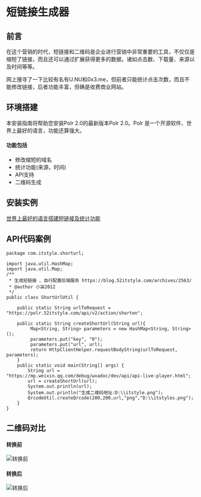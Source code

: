 # 短链接生成器

## 前言
在这个营销的时代，短链接和二维码是企业进行营销中非常重要的工具，不仅仅是缩短了链接，而且还可以通过扩展获得更多的数据，诸如点击数、下载量、来源以及时间等等。

网上搜寻了一下比较有名有U.NU和0x3.me，但前者只能统计点击次数，而且不能修改链接，后者功能丰富，但确是收费商业网站。

## 环境搭建
本安装指南将帮助您安装Polr 2.0的最新版本Polr 2.0。Polr 是一个开源软件、世界上最好的语言，功能还算强大。
#### 功能包括
- 修改缩短的域名
- 统计功能(来源，时间)
- API支持
- 二维码生成

## 安装实例
[世界上最好的语言搭建短链接及统计功能](https://blog.52itstyle.com/archives/2563/)

## API代码案例
```
package com.itstyle.shorturl;

import java.util.HashMap;
import java.util.Map;
/**
 * 生成短链接 、自行配置后端服务 https://blog.52itstyle.com/archives/2563/
 * @author 小柒2012
 */
public class ShortUrlUtil {
	
	public static String urlToRequest = "https://polr.52itstyle.com/api/v2/action/shorten";
	
	public static String createShortUrl(String url){
		 Map<String, String> parameters = new HashMap<String, String>();
		 parameters.put("key", "0");
		 parameters.put("url", url);
		 return HttpClientHelper.requestBodyString(urlToRequest, parameters);
	}
    public static void main(String[] args) {
    	String url = "https://mp.weixin.qq.com/debug/wxadoc/dev/api/api-live-player.html";
    	url = createShortUrl(url);
    	System.out.println(url);
    	System.out.println("生成二维码地址:D:\\itstyle.png");
    	QrcodeUtil.createQrcode(200,200,url,"png","D:\\itstyles.png");
	}
}
```

## 二维码对比

#### 转换前
![转换前](https://gitee.com/uploads/images/2018/0320/183012_d20aa3c9_87650.png "itstyle.png")

#### 转换后
![转换后](https://gitee.com/uploads/images/2018/0320/183032_182ea8de_87650.png "itstyles.png")